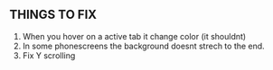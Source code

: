 ## THINGS TO FIX

1. When you hover on a active tab it change color (it shouldnt)
3. In some phonescreens the background doesnt strech to the end.
2. Fix Y scrolling